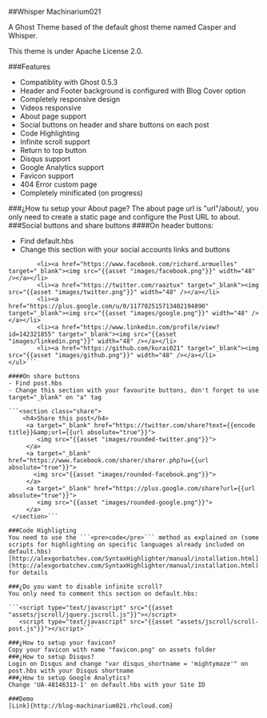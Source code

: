 ##Whisper Machinarium021

A Ghost Theme based of the default ghost theme named Casper and Whisper.

This theme is under Apache License 2.0.

###Features
- Compatiblity with Ghost 0.5.3
- Header and Footer background is configured with Blog Cover option
- Completely responsive design
- Videos responsive
- About page support
- Social buttons on header and share buttons on each post
- Code Highlighting
- Infinite scroll support
- Return to top button
- Disqus support
- Google Analytics support
- Favicon support
- 404 Error custom page
- Completely minificated (on progress)

###¿How tu setup your About page?
The about page url is "url"/about/, you only need to create a static page and configure the Post URL to about.
###Social buttons and share buttons
####On header buttons:
- Find default.hbs
- Change this section with your social accounts links and buttons

```<ul class="social">
		<li><a href="https://www.facebook.com/richard.armuelles" target="_blank"><img src="{{asset "images/facebook.png"}}" width="48" /></a></li>
        <li><a href="https://twitter.com/raaztux" target="_blank"><img src="{{asset "images/twitter.png"}}" width="48" /></a></li>
        <li><a href="https://plus.google.com/u/0/117702515713402194890" target="_blank"><img src="{{asset "images/google.png"}}" width="48" /></a></li>
        <li><a href="https://www.linkedin.com/profile/view?id=142321855" target="_blank"><img src="{{asset "images/linkedin.png"}}" width="48" /></a></li>
        <li><a href="https://github.com/kurai021" target="_blank"><img src="{{asset "images/github.png"}}" width="48" /></a></li>
</ul>```

####On share buttons
- Find post.hbs
- Change this section with your favourite buttons, don't forget to use target="_blank" on "a" tag

```<section class="share">
	<h4>Share this post</h4>
     <a target="_blank" href="https://twitter.com/share?text={{encode title}}&amp;url={{url absolute="true"}}">
        <img src="{{asset "images/rounded-twitter.png"}}">
     </a>
   	 <a target="_blank" href="https://www.facebook.com/sharer/sharer.php?u={{url absolute="true"}}">
       <img src="{{asset "images/rounded-facebook.png"}}">
     </a>
     <a target="_blank" href="https://plus.google.com/share?url={{url absolute="true"}}">
        <img src="{{asset "images/rounded-google.png"}}">
     </a>
 </section>```

###Code Highligting
You need to use the ```<pre>code</pre>``` method as explained on (some scripts for highlighting on specific languages already included on default.hbs) [http://alexgorbatchev.com/SyntaxHighlighter/manual/installation.html](http://alexgorbatchev.com/SyntaxHighlighter/manual/installation.html) for details

###¿Do you want to disable infinite scroll?
You only need to comment this section on default.hbs:

```<script type="text/javascript" src="{{asset "assets/jscroll/jquery.jscroll.js"}}"></script>
   <script type="text/javascript" src="{{asset "assets/jscroll/scroll-post.js"}}"></script>```

###¿How to setup your favicon?
Copy your favicon with name "favicon.png" on assets folder
###¿How to setup Disqus?
Login on Disqus and change "var disqus_shortname = 'mightymaze'" on post.hbs with your Disqus shortname
###¿How to setup Google Analytics?
Change 'UA-48146313-1' on default.hbs with your Site ID

###Demo
[Link]{http://blog-machinarium021.rhcloud.com}
